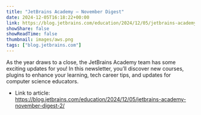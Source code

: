 ```yaml
---
title: "JetBrains Academy – November Digest"
date: 2024-12-05T16:18:22+00:00
link: https://blog.jetbrains.com/education/2024/12/05/jetbrains-academy-november-digest-2/
showShare: false
showReadTime: false
thumbnail: images/aws.png
tags: ["blog.jetbrains.com"]
---
```

As the year draws to a close, the JetBrains Academy team has some exciting updates for you! In this newsletter, you’ll discover new courses, plugins to enhance your learning, tech career tips, and updates for computer science educators.

- Link to article: https://blog.jetbrains.com/education/2024/12/05/jetbrains-academy-november-digest-2/